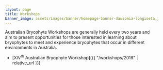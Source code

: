 ```yaml
---
layout: page
title: Workshops
banner_image: assets/images/banner/homepage-banner-dawsonia-longiseta.jpg
---
```


Australian Bryophyte Workshops are generally held every two years and aim to present opportunities
for those interested in learning about bryophytes to meet and experience bryophytes that occur in
different environments in Australia.

* [XIV<sup>th</sup> Australian Bryophyte Workshop]({{ "/workshops/2018" | relative_url }})
